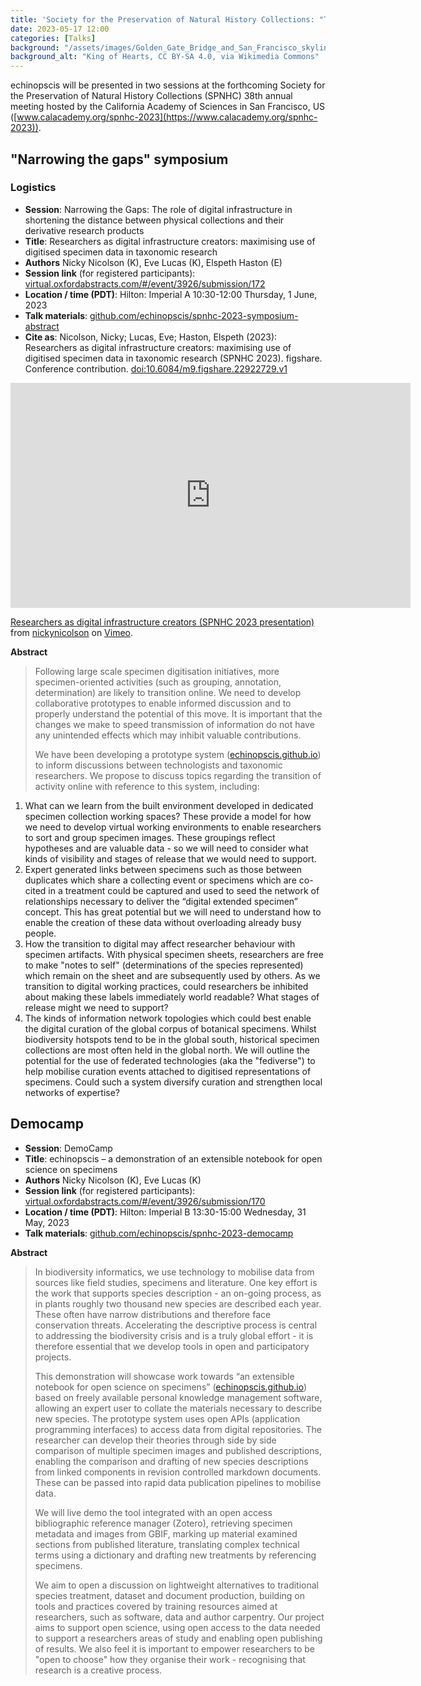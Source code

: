 ```yaml
---
title: 'Society for the Preservation of Natural History Collections: "Taking the Long View"'
date: 2023-05-17 12:00
categories: [Talks]
background: "/assets/images/Golden_Gate_Bridge_and_San_Francisco_skyline_from_Hawk_Hill_at_Blue_Hour_dllu_(cropped).jpg"
background_alt: "King of Hearts, CC BY-SA 4.0, via Wikimedia Commons"
---
```


echinopscis will be presented in two sessions at the forthcoming Society for the Preservation of Natural History Collections (SPNHC) 38th annual meeting hosted by the California Academy of Sciences in San Francisco, US ([www.calacademy.org/spnhc-2023](https://www.calacademy.org/spnhc-2023)). 

## "Narrowing the gaps" symposium

### Logistics

- **Session**: Narrowing the Gaps: The role of digital infrastructure in shortening the distance between physical collections and their derivative research products
- **Title**: Researchers as digital infrastructure creators: maximising use of digitised specimen data in taxonomic research
- **Authors** Nicky Nicolson (K), Eve Lucas (K), Elspeth Haston (E)
- **Session link** (for registered participants): [virtual.oxfordabstracts.com/#/event/3926/submission/172](https://virtual.oxfordabstracts.com/#/event/3926/submission/172)
- **Location / time (PDT)**: Hilton: Imperial A 10:30-12:00 Thursday, 1 June, 2023
- **Talk materials**: [github.com/echinopscis/spnhc-2023-symposium-abstract](https://github.com/echinopscis/spnhc-2023-symposium-abstract)
- **Cite as**: Nicolson, Nicky; Lucas, Eve; Haston, Elspeth (2023): Researchers as digital infrastructure creators: maximising use of digitised specimen data in taxonomic research (SPNHC 2023). figshare. Conference contribution. [doi:10.6084/m9.figshare.22922729.v1](https://doi.org/10.6084/m9.figshare.22922729.v1)

<iframe src="https://player.vimeo.com/video/828266368?h=4b28eb0d2b" width="640" height="360" frameborder="0" allow="autoplay; fullscreen; picture-in-picture" allowfullscreen></iframe>
<p><a href="https://vimeo.com/828266368">Researchers as digital infrastructure creators (SPNHC 2023 presentation)</a> from <a href="https://vimeo.com/user182592358">nickynicolson</a> on <a href="https://vimeo.com">Vimeo</a>.</p>

**Abstract**

> Following large scale specimen digitisation initiatives, more specimen-oriented activities (such as grouping, annotation, determination) are likely to transition online. We need to develop collaborative prototypes to enable informed discussion and to properly understand the potential of this move. It is important that the changes we make to speed transmission of information do not have any unintended effects which may inhibit valuable contributions.
>
> We have been developing a prototype system ([echinopscis.github.io](https://echinopscis.github.io/)) to inform discussions between technologists and taxonomic researchers. We propose to discuss topics regarding the transition of activity online with reference to this system, including:
  1.  What can we learn from the built environment developed in dedicated specimen collection working spaces? These provide a model for how we need to develop virtual working environments to enable researchers to sort and group specimen images. These groupings reflect hypotheses and are valuable data - so we will need to consider what kinds of visibility and stages of release that we would need to support.
  2.  Expert generated links between specimens such as those between duplicates which share a collecting event or specimens which are co-cited in a treatment could be captured and used to seed the network of relationships necessary to deliver the “digital extended specimen” concept. This has great potential but we will need to understand how to enable the creation of these data without overloading already busy people.
  3.  How the transition to digital may affect researcher behaviour with specimen artifacts. With physical specimen sheets, researchers are free to make "notes to self" (determinations of the species represented) which remain on the sheet and are subsequently used by others. As we transition to digital working practices, could researchers be inhibited about making these labels immediately world readable? What stages of release might we need to support?
  4.  The kinds of information network topologies which could best enable the digital curation of the global corpus of botanical specimens. Whilst biodiversity hotspots tend to be in the global south, historical specimen collections are most often held in the global north. We will outline the potential for the use of federated technologies (aka the "fediverse") to help mobilise curation events attached to digitised representations of specimens. Could such a system diversify curation and strengthen local networks of expertise?

## Democamp

- **Session**: DemoCamp
- **Title**: echinopscis – a demonstration of an extensible notebook for open science on specimens
- **Authors** Nicky Nicolson (K), Eve Lucas (K)
- **Session link** (for registered participants): [virtual.oxfordabstracts.com/#/event/3926/submission/170](https://virtual.oxfordabstracts.com/#/event/3926/submission/170)
- **Location / time (PDT)**: Hilton: Imperial B 13:30-15:00 Wednesday, 31 May, 2023
- **Talk materials**: [github.com/echinopscis/spnhc-2023-democamp](https://github.com/echinopscis/spnhc-2023-democamp)

**Abstract**

> In biodiversity informatics, we use technology to mobilise data from sources like field studies, specimens and literature. One key effort is the work that supports species description - an on-going process, as in plants roughly two thousand new species are described each year. These often have narrow distributions and therefore face conservation threats. Accelerating the descriptive process is central to addressing the biodiversity crisis and is a truly global effort - it is therefore essential that we develop tools in open and participatory projects.
>
> This demonstration will showcase work towards “an extensible notebook for open science on specimens” ([echinopscis.github.io](https://echinopscis.github.io/)) based on freely available personal knowledge management software, allowing an expert user to collate the materials necessary to describe new species. The prototype system uses open APIs (application programming interfaces) to access data from digital repositories. The researcher can develop their theories through side by side comparison of multiple specimen images and published descriptions, enabling the comparison and drafting of new species descriptions from linked components in revision controlled markdown documents. These can be passed into rapid data publication pipelines to mobilise data.
>
> We will live demo the tool integrated with an open access bibliographic reference manager (Zotero), retrieving specimen metadata and images from GBIF, marking up material examined sections from published literature, translating complex technical terms using a dictionary and drafting new treatments by referencing specimens.
>
> We aim to open a discussion on lightweight alternatives to traditional species treatment, dataset and document production, building on tools and practices covered by training resources aimed at researchers, such as software, data and author carpentry. Our project aims to support open science, using open access to the data needed to support a researchers areas of study and enabling open publishing of results. We also feel it is important to empower researchers to be "open to choose" how they organise their work - recognising that research is a creative process.

